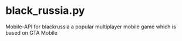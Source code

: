 # black_russia.py
Mobile-API for blackrussia a popular multiplayer mobile game which is based on GTA Mobile
